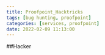 ```yaml
---
title: Proofpoint_Hacktricks
tags: [bug hunting, proofpoint]
categories: [services, proofpoint]
date: 2022-02-09 11:13:00
---
```


##Hacker
